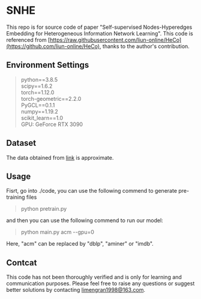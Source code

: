 # SNHE
This repo is for source code of paper "Self-supervised Nodes-Hyperedges Embedding for Heterogeneous Information Network Learning". This code is referenced from [https://raw.githubusercontent.com/liun-online/HeCo](https://github.com/liun-online/HeCo), thanks to the author's contribution.

## Environment Settings
> python==3.8.5 \
> scipy==1.6.2 \
> torch==1.12.0 \
> torch-geometric==2.2.0 \
> PyGCL==0.1.1 \
> numpy==1.19.2 \
> scikit_learn==1.0 \
GPU: GeForce RTX 3090 
## Dataset
The data obtained from [link](https://github.com/liun-online/HeCo/tree/main/data) is approximate.


## Usage
Fisrt, go into ./code, you can use the following commend to generate pre-training files
> python pretrain.py

and then you can use the following commend to run our model: 
> python main.py acm --gpu=0

Here, "acm" can be replaced by "dblp", "aminer" or "imdb".

## Contcat
This code has not been thoroughly verified and is only for learning and communication purposes. Please feel free to raise any questions or suggest better solutions by contacting limengran1998@163.com.
